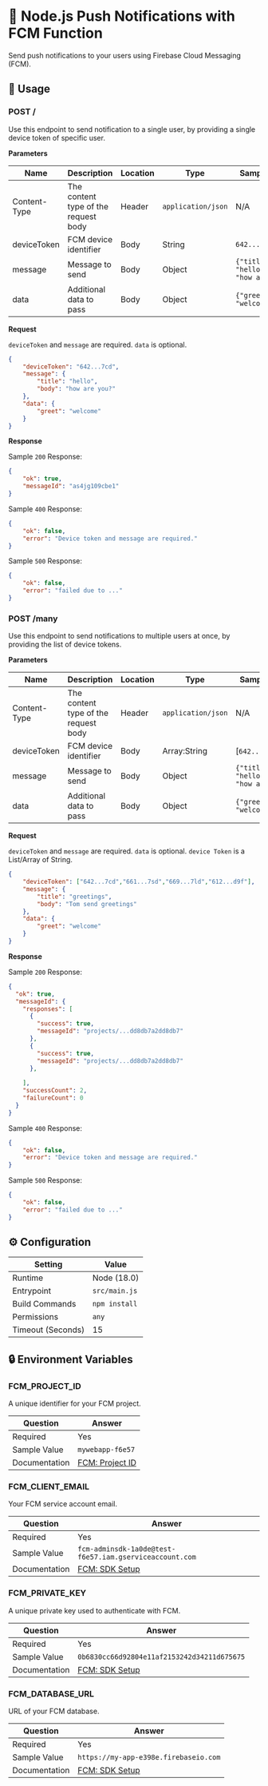 # 🔔 Node.js Push Notifications with FCM Function

Send push notifications to your users using Firebase Cloud Messaging (FCM).

## 🧰 Usage

### POST /

Use this endpoint to send notification to a single user, by providing a single device token of specific user.

**Parameters**

| Name         | Description                          | Location | Type               | Sample Value   |
| ------------ | ------------------------------------ | -------- | ------------------ | -------------- |
| Content-Type | The content type of the request body | Header   | `application/json` | N/A            |
| deviceToken  | FCM device identifier                | Body     | String             | `642...7cd`    |
| message      | Message to send                      | Body     | Object             | `{"title": "hello","body": "how are you?"}` |
| data      | Additional data to pass                         | Body     | Object             | `{"greet": "welcome"}` |

**Request**

`deviceToken` and `message` are required. `data` is optional.


```json
{
    "deviceToken": "642...7cd",
    "message": {
        "title": "hello",
        "body": "how are you?"
    },
    "data": {
        "greet": "welcome" 
    }    
}
```


**Response**

Sample `200` Response:

```json
{
    "ok": true,
    "messageId": "as4jg109cbe1"
}
```

Sample `400` Response:

```json
{
    "ok": false,
    "error": "Device token and message are required."
}
```

Sample `500` Response:

```json
{
    "ok": false,
    "error": "failed due to ..."
}
```
### POST /many

Use this endpoint to send notifications to multiple users at once, by providing the list of device tokens.

**Parameters**

| Name         | Description                          | Location | Type               | Sample Value   |
| ------------ | ------------------------------------ | -------- | ------------------ | -------------- |
| Content-Type | The content type of the request body | Header   | `application/json` | N/A            |
| deviceToken  | FCM device identifier                | Body     | Array:String             | [`642...7cd`]    |
| message      | Message to send                      | Body     | Object             | `{"title": "hello","body": "how are you?"}` |
| data      | Additional data to pass                         | Body     | Object             | `{"greet": "welcome"}` |

**Request**

`deviceToken` and `message` are required. `data` is optional.
`device Token` is a List/Array of String.


```json
{
    "deviceToken": ["642...7cd","661...7sd","669...7ld","612...d9f"],
    "message": {
        "title": "greetings",
        "body": "Tom send greetings"
    },
    "data": {
        "greet": "welcome" 
    }    
}
```





**Response**

Sample `200` Response:


```json
{
  "ok": true,
  "messageId": {
    "responses": [
      {
        "success": true,
        "messageId": "projects/...dd8db7a2dd8db7"
      },
      {
        "success": true,
        "messageId": "projects/...dd8db7a2dd8db7"
      },
   
    ],
    "successCount": 2,
    "failureCount": 0
  }
}
```


Sample `400` Response:

```json
{
    "ok": false,
    "error": "Device token and message are required."
}
```

Sample `500` Response:

```json
{
    "ok": false,
    "error": "failed due to ..."
}
```

## ⚙️ Configuration

| Setting           | Value         |
| ----------------- | ------------- |
| Runtime           | Node (18.0)   |
| Entrypoint        | `src/main.js` |
| Build Commands    | `npm install` |
| Permissions       | `any`         |
| Timeout (Seconds) | 15            |

## 🔒 Environment Variables

### FCM_PROJECT_ID

A unique identifier for your FCM project.

| Question      | Answer                                                                                             |
| ------------- | -------------------------------------------------------------------------------------------------- |
| Required      | Yes                                                                                                |
| Sample Value  | `mywebapp-f6e57`                                                                                   |
| Documentation | [FCM: Project ID](https://firebase.google.com/docs/projects/learn-more#project-id)                 |

### FCM_CLIENT_EMAIL

Your FCM service account email.

| Question      | Answer                                                                                             |
| ------------- | -------------------------------------------------------------------------------------------------- |
| Required      | Yes                                                                                                |
| Sample Value  | `fcm-adminsdk-1a0de@test-f6e57.iam.gserviceaccount.com`                                            |
| Documentation | [FCM: SDK Setup](https://firebase.google.com/docs/admin/setup#initialize_the_sdk_in_non-google_environments) |

### FCM_PRIVATE_KEY

A unique private key used to authenticate with FCM.

| Question      | Answer                                                                                             |
| ------------- | -------------------------------------------------------------------------------------------------- |
| Required      | Yes                                                                                                |
| Sample Value | `0b6830cc66d92804e11af2153242d34211d675675`                                                         |
| Documentation | [FCM: SDK Setup](https://firebase.google.com/docs/admin/setup#initialize_the_sdk_in_non-google_environments) |

### FCM_DATABASE_URL

URL of your FCM database.

| Question      | Answer                                                                                             |
| ------------- | -------------------------------------------------------------------------------------------------- |
| Required      | Yes                                                                                                |
| Sample Value | `https://my-app-e398e.firebaseio.com`                                                               |
| Documentation | [FCM: SDK Setup](https://firebase.google.com/docs/admin/setup#initialize_the_sdk_in_non-google_environments) |